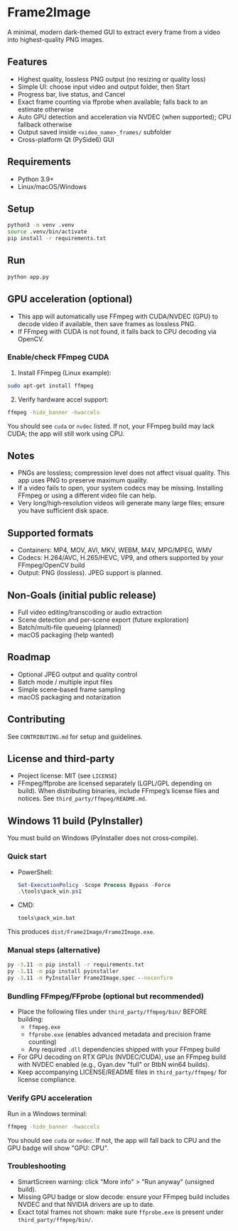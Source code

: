 # Frame2Image

A minimal, modern dark-themed GUI to extract every frame from a video into highest-quality PNG images.

## Features
- Highest quality, lossless PNG output (no resizing or quality loss)
- Simple UI: choose input video and output folder, then Start
- Progress bar, live status, and Cancel
- Exact frame counting via ffprobe when available; falls back to an estimate otherwise
- Auto GPU detection and acceleration via NVDEC (when supported); CPU fallback otherwise
- Output saved inside `<video_name>_frames/` subfolder
- Cross-platform Qt (PySide6) GUI

## Requirements
- Python 3.9+
- Linux/macOS/Windows

## Setup
```bash
python3 -m venv .venv
source .venv/bin/activate
pip install -r requirements.txt
```

## Run
```bash
python app.py
```

## GPU acceleration (optional)
- This app will automatically use FFmpeg with CUDA/NVDEC (GPU) to decode video if available, then save frames as lossless PNG.
- If FFmpeg with CUDA is not found, it falls back to CPU decoding via OpenCV.

### Enable/check FFmpeg CUDA
1) Install FFmpeg (Linux example):
```bash
sudo apt-get install ffmpeg
```
2) Verify hardware accel support:
```bash
ffmpeg -hide_banner -hwaccels
```
You should see `cuda` or `nvdec` listed. If not, your FFmpeg build may lack CUDA; the app will still work using CPU.

## Notes
- PNGs are lossless; compression level does not affect visual quality. This app uses PNG to preserve maximum quality.
- If a video fails to open, your system codecs may be missing. Installing FFmpeg or using a different video file can help.
- Very long/high‑resolution videos will generate many large files; ensure you have sufficient disk space.

## Supported formats
- Containers: MP4, MOV, AVI, MKV, WEBM, M4V, MPG/MPEG, WMV
- Codecs: H.264/AVC, H.265/HEVC, VP9, and others supported by your FFmpeg/OpenCV build
- Output: PNG (lossless). JPEG support is planned.

## Non‑Goals (initial public release)
- Full video editing/transcoding or audio extraction
- Scene detection and per‑scene export (future exploration)
- Batch/multi‑file queueing (planned)
- macOS packaging (help wanted)

## Roadmap
- Optional JPEG output and quality control
- Batch mode / multiple input files
- Simple scene‑based frame sampling
- macOS packaging and notarization

## Contributing
See `CONTRIBUTING.md` for setup and guidelines.

## License and third‑party
- Project license: MIT (see `LICENSE`)
- FFmpeg/ffprobe are licensed separately (LGPL/GPL depending on build). When distributing binaries, include FFmpeg’s license files and notices. See `third_party/ffmpeg/README.md`.

## Windows 11 build (PyInstaller)

You must build on Windows (PyInstaller does not cross‑compile).

### Quick start
- PowerShell:
  ```powershell
  Set-ExecutionPolicy -Scope Process Bypass -Force
  .\tools\pack_win.ps1
  ```
- CMD:
  ```bat
  tools\pack_win.bat
  ```

This produces `dist/Frame2Image/Frame2Image.exe`.

### Manual steps (alternative)
```bat
py -3.11 -m pip install -r requirements.txt
py -3.11 -m pip install pyinstaller
py -3.11 -m PyInstaller Frame2Image.spec --noconfirm
```

### Bundling FFmpeg/FFprobe (optional but recommended)
- Place the following files under `third_party/ffmpeg/bin/` BEFORE building:
  - `ffmpeg.exe`
  - `ffprobe.exe` (enables advanced metadata and precision frame counting)
  - Any required `.dll` dependencies shipped with your FFmpeg build
- For GPU decoding on RTX GPUs (NVDEC/CUDA), use an FFmpeg build with NVDEC enabled (e.g., Gyan.dev "full" or BtbN win64 builds).
- Keep accompanying LICENSE/README files in `third_party/ffmpeg/` for license compliance.

### Verify GPU acceleration
Run in a Windows terminal:
```bat
ffmpeg -hide_banner -hwaccels
```
You should see `cuda` or `nvdec`. If not, the app will fall back to CPU and the GPU badge will show "GPU: CPU".

### Troubleshooting
- SmartScreen warning: click "More info" > "Run anyway" (unsigned build).
- Missing GPU badge or slow decode: ensure your FFmpeg build includes NVDEC and that NVIDIA drivers are up to date.
- Exact total frames not shown: make sure `ffprobe.exe` is present under `third_party/ffmpeg/bin/`.
